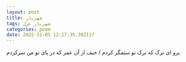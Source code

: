 ```yaml
---
layout: post
title: شهریار
tags: شهریار غزل
categories: poem
date: 2022-11-05 12:27:35.392117
---
```


برو ای ترک که ترک تو ستمگر کردم / حیف از آن عمر که در پای تو من سرکردم